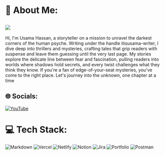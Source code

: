 # 💫 About Me:
[![](https://visitcount.itsvg.in/api?id=itisusama-writer&icon=0&color=0)](https://visitcount.itsvg.in)
---
Hi, I'm Usama Hassan, a storyteller on a mission to unravel the darkest corners of the human psyche. Writing under the handle itisusama-writer, I dive deep into thrillers and mysteries, crafting tales that grip readers with suspense and leave them guessing until the very last page. My stories explore the delicate line between fear and fascination, pulling readers into worlds where shadows hold secrets, and every twist challenges what they think they know. If you're a fan of edge-of-your-seat mysteries, you've come to the right place. Let's journey into the unknown, one chapter at a time


## 🌐 Socials:
[![YouTube](https://img.shields.io/badge/YouTube-%23FF0000.svg?logo=YouTube&logoColor=white)](https://youtube.com/@@Thritter-UH) 

# 💻 Tech Stack:
![Markdown](https://img.shields.io/badge/markdown-%23000000.svg?style=for-the-badge&logo=markdown&logoColor=white) ![Vercel](https://img.shields.io/badge/vercel-%23000000.svg?style=for-the-badge&logo=vercel&logoColor=white) ![Netlify](https://img.shields.io/badge/netlify-%23000000.svg?style=for-the-badge&logo=netlify&logoColor=#00C7B7) ![Notion](https://img.shields.io/badge/Notion-%23000000.svg?style=for-the-badge&logo=notion&logoColor=white) ![Jira](https://img.shields.io/badge/jira-%230A0FFF.svg?style=for-the-badge&logo=jira&logoColor=white) ![Portfolio](https://img.shields.io/badge/Portfolio-%23000000.svg?style=for-the-badge&logo=firefox&logoColor=#FF7139) ![Postman](https://img.shields.io/badge/Postman-FF6C37?style=for-the-badge&logo=postman&logoColor=white)
